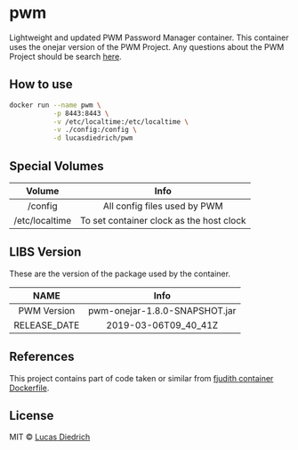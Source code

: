 # pwm
Lightweight and updated PWM Password Manager container. This container uses the onejar version of the PWM Project. 
Any questions about the PWM Project should be search [here](https://github.com/pwm-project/pwm).

## How to use

```bash
docker run --name pwm \
           -p 8443:8443 \
           -v /etc/localtime:/etc/localtime \
           -v ./config:/config \
           -d lucasdiedrich/pwm
```

## Special Volumes

|  Volume  | Info |
|:------:|:-------:|
| /config  | All config files used by PWM|
| /etc/localtime  | To set container clock as the host clock |

## LIBS Version

These are the version of the package used by the container.

|  NAME  | Info | 
|:------:|:-------:|
|   PWM Version  | pwm-onejar-1.8.0-SNAPSHOT.jar |
|   RELEASE_DATE |  2019-03-06T09_40_41Z | 

## References

This project contains part of code taken or similar from [fjudith container Dockerfile](https://hub.docker.com/r/fjudith/pwm/dockerfile).

## License

MIT © [Lucas Diedrich](https://github.com/lucasdiedrich)
